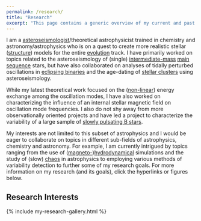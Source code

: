 ```yaml
---
permalink: /research/
title: "Research"
excerpt: "This page contains a generic overview of my current and past research."
---
```


I am a [asteroseismologist](https://en.wikipedia.org/wiki/Asteroseismology)/theoretical astrophysicist trained in chemistry and astronomy/astrophysics who is on a quest to create more realistic stellar ([structure](https://en.wikipedia.org/wiki/Stellar_structure)) models for the entire [evolution](https://en.wikipedia.org/wiki/Stellar_evolution) track.
I have primarily worked on topics related to the asteroseismology of (single) [intermediate-mass](https://en.wikipedia.org/wiki/Star#Formation_and_evolution) [main sequence](https://en.wikipedia.org/wiki/Main_sequence) stars, but have also collaborated on analyses of tidally perturbed oscillations in [eclipsing binaries](https://en.wikipedia.org/wiki/Binary_star#Eclipsing_binaries) and the age-dating of [stellar clusters](https://en.wikipedia.org/wiki/Star_cluster) using asteroseismology.

While my latest theoretical work focused on the ([non-linear](https://en.wikipedia.org/wiki/Nonlinear_system)) energy exchange among the oscillation modes, I have also worked on characterizing the influence of an internal stellar magnetic field on oscillation mode frequencies.
I also do not shy away from more observationally oriented projects and have led a project to characterize the variability of a large sample of [slowly pulsating B stars](https://en.wikipedia.org/wiki/Slowly_pulsating_B-type_star).

My interests are not limited to this subset of astrophysics and I would be eager to collaborate on topics in different sub-fields of astrophysics, chemistry and astronomy.
For example, I am currently intrigued by topics ranging from the use of ([magneto-](https://en.wikipedia.org/wiki/Magnetohydrodynamics))[hydrodynamical](https://en.wikipedia.org/wiki/Fluid_dynamics) simulations and the study of (slow) [chaos](https://en.wikipedia.org/wiki/Chaos_theory) in astrophysics to employing various methods of variability detection to further some of my research goals.
For more information on my research (and its goals), click the hyperlinks or figures below.

## Research Interests

{% include my-research-gallery.html %}
